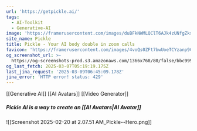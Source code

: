 ```yaml
---
url: 'https://getpickle.ai/'
tags:
  - AI-Toolkit
  - Generative-AI
image: 'https://framerusercontent.com/images/duBFkNWMLQClT6AJk4zUNfgZks.png'
site_name: Pickle
title: Pickle - Your AI body double in zoom calls
favicon: 'https://framerusercontent.com/images/4voQs0ZFt7bwUoeTCYzanp9Cg.png'
og_screenshot_url: >-
  https://og-screenshots-prod.s3.amazonaws.com/1366x768/80/false/bbc999004e5da68ed7422e309b35766812f0fdfccfe3b4a5831053b791327122.jpeg
og_last_fetch: 2025-03-07T05:19:19.175Z
last_jina_request: '2025-03-09T06:45:09.178Z'
jina_error: 'HTTP error! status: 429'
---
```

[[Generative AI]]
[[AI Avatars]]
[[Video Generator]]

##### Pickle AI is a way to create an [[AI Avatars|AI Avatar]]
![[Screenshot 2025-02-20 at 2.07.51 AM_Pickle--Hero.png]]
